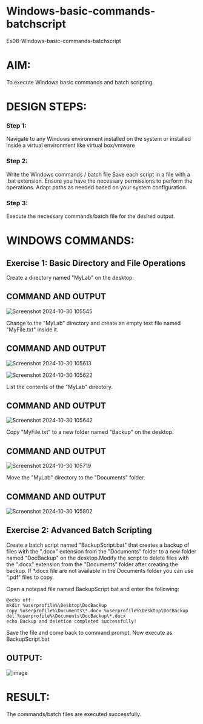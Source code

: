 # Windows-basic-commands-batchscript
Ex08-Windows-basic-commands-batchscript

# AIM:
To execute Windows basic commands and batch scripting

# DESIGN STEPS:

### Step 1:

Navigate to any Windows environment installed on the system or installed inside a virtual environment like virtual box/vmware 

### Step 2:

Write the Windows commands / batch file
Save each script in a file with a .bat extension.
Ensure you have the necessary permissions to perform the operations.
Adapt paths as needed based on your system configuration.
### Step 3:

Execute the necessary commands/batch file for the desired output. 




# WINDOWS COMMANDS:
## Exercise 1: Basic Directory and File Operations
Create a directory named "MyLab" on the desktop.


## COMMAND AND OUTPUT

![Screenshot 2024-10-30 105545](https://github.com/user-attachments/assets/90bc7e00-650b-45ba-a09c-00164a1f15fd)


Change to the "MyLab" directory and create an empty text file named "MyFile.txt" inside it.


## COMMAND AND OUTPUT

![Screenshot 2024-10-30 105613](https://github.com/user-attachments/assets/11a81009-6642-4577-accb-7878405f03ce)

![Screenshot 2024-10-30 105622](https://github.com/user-attachments/assets/cd13d4f7-7b1c-4eab-bf4c-986ebffff312)

List the contents of the "MyLab" directory.


## COMMAND AND OUTPUT

![Screenshot 2024-10-30 105642](https://github.com/user-attachments/assets/5b4c6e56-cf95-4553-b6ed-61ec0ea167e2)

Copy "MyFile.txt" to a new folder named "Backup" on the desktop.

## COMMAND AND OUTPUT

![Screenshot 2024-10-30 105719](https://github.com/user-attachments/assets/ff4b08d6-5acd-4e3d-94c4-9e6610124271)

Move the "MyLab" directory to the "Documents" folder.


## COMMAND AND OUTPUT

![Screenshot 2024-10-30 105802](https://github.com/user-attachments/assets/8b837efa-119b-4167-a357-a6b476647be8)

## Exercise 2: Advanced Batch Scripting
Create a batch script named "BackupScript.bat" that creates a backup of files with the ".docx" extension from the "Documents" folder to a new folder named "DocBackup" on the desktop.Modify the script to delete files with the ".docx" extension from the "Documents" folder after creating the backup. If *.docx file are not available in the Documents folder you can use “.pdf” files to copy. 

Open a notepad file named BackupScript.bat and enter the following:

```
@echo off
mkdir %userprofile%\Desktop\DocBackup
copy %userprofile%\Documents\*.docx %userprofile%\Desktop\DocBackup
del %userprofile%\Documents\DocBackup\*.docx
echo Backup and deletion completed successfully!
```
Save the file and come back to command prompt.
Now execute as
BackupScript.bat

## OUTPUT:

![image](https://github.com/user-attachments/assets/09699605-160c-41d5-82f0-33ea6af8403d)


# RESULT:
The commands/batch files are executed successfully.

